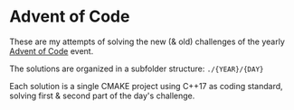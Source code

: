 # Advent of Code

These are my attempts of solving the new (& old) challenges of the yearly [Advent of Code](https://adventofcode.com/) event.

The solutions are organized in a subfolder structure: ```./{YEAR}/{DAY}```

Each solution is a single CMAKE project using C++17 as coding standard, solving first & second part of the day's challenge.
